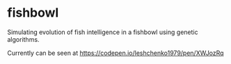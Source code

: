 # fishbowl
Simulating evolution of fish intelligence in a fishbowl using genetic algorithms.

Currently can be seen at https://codepen.io/leshchenko1979/pen/XWJozRq
